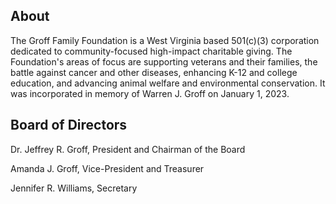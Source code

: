 ## About

The Groff Family Foundation is a West Virginia based 501(c)(3) corporation dedicated to community-focused high-impact charitable giving. The Foundation's areas of focus are supporting veterans and their families, the battle against cancer and other diseases, enhancing K-12 and college education, and advancing animal welfare and environmental conservation. It was incorporated in memory of Warren J. Groff on January 1, 2023.

## Board of Directors

Dr. Jeffrey R. Groff, President and Chairman of the Board

Amanda J. Groff, Vice-President and Treasurer

Jennifer R. Williams, Secretary


